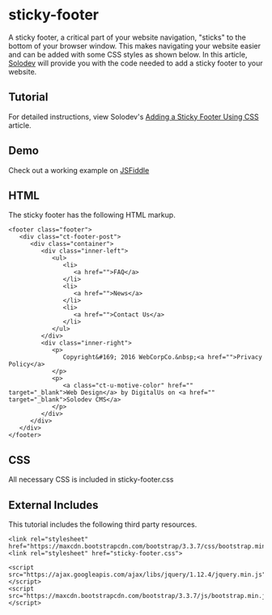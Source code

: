 # sticky-footer
A sticky footer, a critical part of your website navigation, "sticks" to the bottom of your browser window. This makes navigating your website easier and can be added with some CSS styles as shown below. In this article, [Solodev](https://www.solodev.com/) will provide you with the code needed to add a sticky footer to your website.

## Tutorial

For detailed instructions, view Solodev's [Adding a Sticky Footer Using CSS](https://www.solodev.com/blog/web-design/adding-a-sticky-footer-using-css.stml) article.

## Demo

Check out a working example on [JSFiddle](https://jsfiddle.net/solodev/axbkbj77/)

## HTML

The sticky footer has the following HTML markup.

```
<footer class="footer">
   <div class="ct-footer-post">
      <div class="container">
         <div class="inner-left">
            <ul>
               <li>
                  <a href="">FAQ</a>
               </li>
               <li>
                  <a href="">News</a>
               </li>
               <li>
                  <a href="">Contact Us</a>
               </li>
            </ul>
         </div>
         <div class="inner-right">
            <p>
               Copyright&#169; 2016 WebCorpCo.&nbsp;<a href="">Privacy Policy</a>
            </p>
            <p>
               <a class="ct-u-motive-color" href="" target="_blank">Web Design</a> by DigitalUs on <a href="" target="_blank">Solodev CMS</a>
            </p>
         </div>
      </div>
   </div>
</footer>
```
## CSS

All necessary CSS is included in sticky-footer.css

## External Includes

This tutorial includes the following third party resources.

```
<link rel="stylesheet" href="https://maxcdn.bootstrapcdn.com/bootstrap/3.3.7/css/bootstrap.min.css">
<link rel="stylesheet" href="sticky-footer.css">

<script src="https://ajax.googleapis.com/ajax/libs/jquery/1.12.4/jquery.min.js"></script>
<script src="https://maxcdn.bootstrapcdn.com/bootstrap/3.3.7/js/bootstrap.min.js"></script>
```
